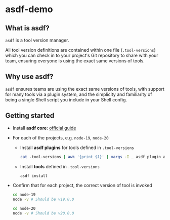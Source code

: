 # asdf-demo

## What is asdf?

`asdf` is a tool version manager.

All tool version definitions are contained within one file (`.tool-versions`) which you can check in to your project's Git repository to share with your team, ensuring everyone is using the exact same versions of tools.

## Why use asdf?

`asdf` ensures teams are using the exact same versions of tools, with support for many tools via a plugin system, and the simplicity and familiarity of being a single Shell script you include in your Shell config.

## Getting started

- Install **asdf core**: [official guide](https://asdf-vm.com/guide/getting-started.html)

- For each of the projects, e.g. `node-19`, `node-20`

  - Install **asdf plugins** for tools defined in `.tool-versions`

    ```bash
    cat .tool-versions | awk '{print $1}' | xargs -I _ asdf plugin add _
    ```

  - Install **tools** defined in `.tool-versions`

    ```bash
    asdf install
    ```

- Confirm that for each project, the correct version of tool is invoked

  ```bash
  cd node-19
  node -v # Should be v19.0.0
  ```

  ```bash
  cd node-20
  node -v # Should be v20.0.0
  ```

